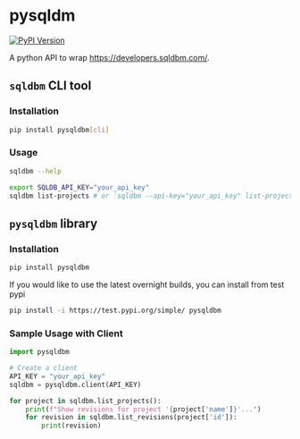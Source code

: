 # pysqldm

[![PyPI Version](https://img.shields.io/pypi/v/pysqldbm.svg)](https://pypi.python.org/pypi/pysqldbm)

A python API to wrap https://developers.sqldbm.com/.

## `sqldbm` CLI tool

### Installation

```bash
pip install pysqldbm[cli]
```

### Usage

```bash
sqldbm --help

export SQLDB_API_KEY="your_api_key"
sqldbm list-projects # or `sqldbm --api-key="your_api_key" list-projects`
```

## `pysqldbm` library

### Installation

```bash
pip install pysqldbm
```

If you would like to use the latest overnight builds, you can install from test pypi

```bash
pip install -i https://test.pypi.org/simple/ pysqldbm
```

### Sample Usage with Client

```python
import pysqldbm

# Create a client
API_KEY = "your_api_key"
sqldbm = pysqldbm.client(API_KEY)

for project in sqldbm.list_projects():
    print(f"Show revisions for project '{project['name']}'...")
    for revision in sqldbm.list_revisions(project['id']):
        print(revision)
```
